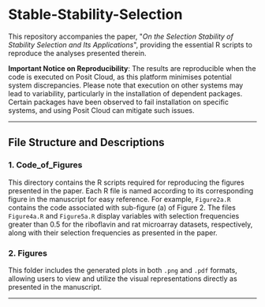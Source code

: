 # Stable-Stability-Selection

This repository accompanies the paper, "*On the Selection Stability of Stability Selection and Its Applications*", providing the essential R scripts to reproduce the analyses presented therein.

**Important Notice on Reproducibility**: The results are reproducible when the code is executed on Posit Cloud, as this platform minimises potential system discrepancies. Please note that execution on other systems may lead to variability, particularly in the installation of dependent packages. Certain packages have been observed to fail installation on specific systems, and using Posit Cloud can mitigate such issues.

---

## File Structure and Descriptions

### 1. **Code_of_Figures**
This directory contains the R scripts required for reproducing the figures presented in the paper. Each R file is named according to its corresponding figure in the manuscript for easy reference. For example, `Figure2a.R` contains the code associated with sub-figure (a) of Figure 2. The files `Figure4a.R` and `Figure5a.R` display variables with selection frequencies greater than 0.5 for the riboflavin and rat microarray datasets, respectively, along with their selection frequencies as presented in the paper.

### 2. **Figures**
This folder includes the generated plots in both `.png` and `.pdf` formats, allowing users to view and utilize the visual representations directly as presented in the manuscript.

---
